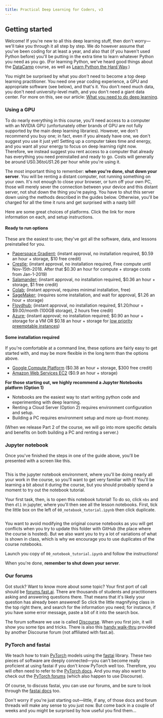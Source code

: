 ```yaml
---
title: Practical Deep Learning for Coders, v3
---
```


## Getting started

Welcome! If you're new to all this deep learning stuff, then don't worry&mdash;we'll take you through it all step by step. We do however assume that you've been coding for at least a year, and also that (if you haven't used Python before) you'll be putting in the extra time to learn whatever Python you need as you go. (For learning Python, we've heard good things about the [DataCamp](https://www.datacamp.com/courses/intro-to-python-for-data-science) course, as well as [Learn Python the Hard Way](https://learnpythonthehardway.org/).)

You might be surprised by what you *don't* need to become a top deep learning practitioner. You need one year coding experience, a GPU and appropriate software (see below), and that's it. You don't need much data, you don't need university-level math, and you don't need a giant data center. For more on this, see our article: [What you need to do deep learning](http://www.fast.ai/2017/11/16/what-you-need/).

### Using a GPU

To do nearly everything in this course, you'll need access to a computer with an NVIDIA GPU (unfortunately other brands of GPU are not fully supported by the main deep learning libraries). However, we don't recommend you buy one; in fact, even if you already have one, we don't suggest you use it just yet! Setting up a computer takes time and energy, and you want all your energy to focus on deep learning right now. Therefore, we instead suggest you rent access to a computer that already has everything you need preinstalled and ready to go. Costs will generally be around US$0.36 to US$1.26 per hour while you're using it. 

 The most important thing to remember: **when you're done, shut down your server**. You will be renting a distant computer, not running something on your own. It's not enough to close your browser, or turn off your own PC, those will merely sever the connection between your device and this distant server, not shut down the thing you're paying. You have to shut this server down using the methods described in the guides below. Otherwise, you'll be charged for all the time it runs and get surprised with a nasty bill!

Here are some great choices of platforms. Click the link for more information on each, and setup instructions.

#### Ready to run options

These are the easiest to use; they've got all the software, data, and lessons preinstalled for you.

- [Paperspace Gradient](/start_gradient.html); (instant approval, no installation required, $0.59 an hour + storage, $10 free credit)
- [Crestle](/start_crestle.html); (instant approval, no installation required, Free compute until Nov-15th-2018. After that $0.30 an hour for compute + storage costs from Jan-1-2019)
- [Salamander](/start_salamander.html); (instant approval, no installation required, $0.36 an hour + storage, $1 free credit)
- [Colab](/start_colab.html); (instant approval, requires minimal installation, free)
- [SageMaker](/start_sagemaker.html); (requires some installation, and wait for approval, $1.26 an hour + storage)
- [Floydhub](/start_floydhub.html); (instant approval, no installation required, $1.20/hour + $9.00/month (100GB storage), 2 hours free credit)
- [Azure](/start_azure.html); (instant approval; no installation required; $0.90 an hour + storage for a VM OR $0.18 an hour + storage for [low priority preemptable instances](https://docs.microsoft.com/azure/virtual-machine-scale-sets/virtual-machine-scale-sets-use-low-priority))

#### Some installation required

If you're comfortable at a command line, these options are fairly easy to get started with, and may be more flexible in the long term than the options above.

- [Google Compute Platform](/start_gcp.html) ($0.38 an hour + storage, $300 free credit)
- [Amazon Web Services EC2](/start_aws.html) ($0.9 an hour + storage)

**For those starting out, we highly recommend a Jupyter Notebooks platform (Option 1)**

* Notebooks are the easiest way to start writing python code and experimenting with deep learning.  
* Renting a Cloud Server (Option 2) requires environment configuration and setup.  
* Building a PC requires environment setup and more up-front money. 

(When we release Part 2 of the course, we will go into more specific details and benefits on both building a PC and renting a server.)

### Jupyter notebook

Once you've finished the steps in one of the guide above, you'll be presented with a screen like this.

<img alt="" src="/images/jupyter.png" class="screenshot">

 This is the jupyter notebook environment, where you'll be doing nearly all your work in the course, so you'll want to get very familiar with it! You'll be learning a bit about it during the course, but you should probably spend a moment to try out the notebook tutorial.

Your first task, then, is to open this notebook tutorial! To do so, click `nbs` and then `dl1` in jupyter, where you'll then see all the lesson notebooks. First, tick the little box on the left of `00_notebook_tutorial.ipynb` then click duplicate. 

<img alt="" src="/images/duplicate.png" class="screenshot">

You want to avoid modifying the original course notebooks as you will get conflicts when you try to update this folder with GitHub (the place where the course is hosted). But we also want you to try a lot of variations of what is shown in class, which is why we encourage you to use duplicates of the course notebooks. 

Launch you copy of `00_notebook_tutorial.ipynb` and follow the instructions!

When you're done, **remember to shut down your server**.

### Our forums

Got stuck? Want to know more about some topic? Your first port of call should be [forums.fast.ai](https://forums.fast.ai/). There are thousands of students and practitioners asking and answering questions there. That means that it's likely your question has already been answered! So click the little magnifying class in the top right there, and search for the information you need; for instance, if you have some error message, paste a bit of it into the search box.

The forum software we use is called [Discourse](https://www.discourse.org/about). When you first join, it will show you some tips and tricks. There is also this [handy walk-thru](https://forums.episodeinteractive.com/t/a-quick-how-to-for-discourse/48/1) provided by another Discourse forum (not affiliated with fast.ai).

### PyTorch and fastai

We teach how to train [PyTorch](https://pytorch.org/) models using the [fastai](https://docs.fast.ai) library. These two pieces of software are deeply connected&mdash;you can't become really proficient at using fastai if you don't know PyTorch well too. Therefore, you will often need to refer to the [PyTorch docs](https://pytorch.org/docs/stable/index.html). And you may also want to check out the [PyTorch forums](https://discuss.pytorch.org/) (which also happen to use Discourse).

Of course, to discuss fastai, you can use our forums, and be sure to look through the [fastai docs](https://docs.fast.ai) too.

Don't worry if you're just starting out&mdash;little, if any, of those docs and forum threads will make any sense to you just now. But come back in a couple of weeks and you might be surprised by how useful you find them...
